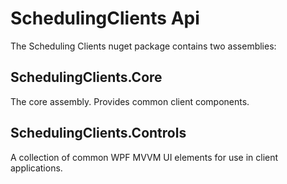 # SchedulingClients Api

The Scheduling Clients nuget package contains two assemblies:

## SchedulingClients.Core

The core assembly. Provides common client components.

## SchedulingClients.Controls

A collection of common WPF MVVM UI elements for use in client applications.
